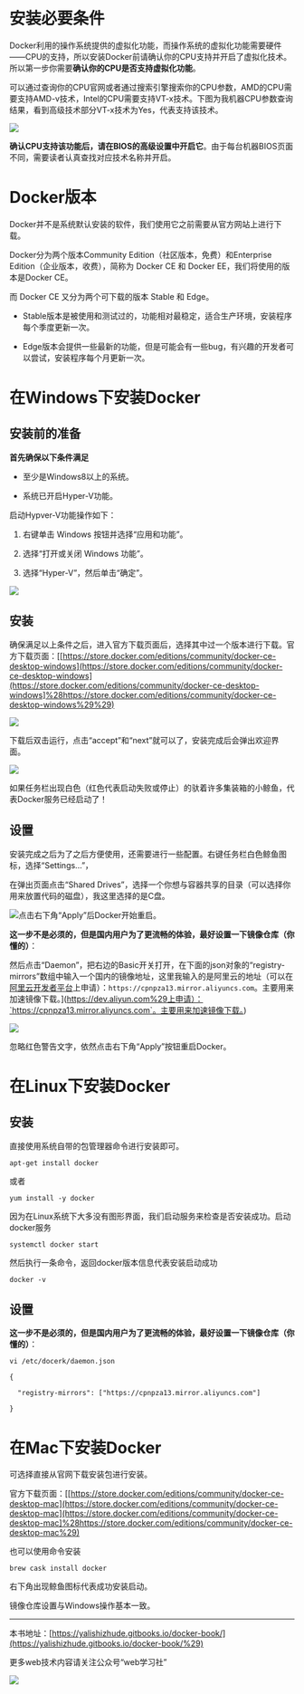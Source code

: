 # 安装必要条件

Docker利用的操作系统提供的虚拟化功能，而操作系统的虚拟化功能需要硬件——CPU的支持，所以安装Docker前请确认你的CPU支持并开启了虚拟化技术。所以第一步你需要**确认你的CPU是否支持虚拟化功能**。

可以通过查询你的CPU官网或者通过搜索引擎搜索你的CPU参数，AMD的CPU需要支持AMD-v技术，Intel的CPU需要支持VT-x技术。下图为我机器CPU参数查询结果，看到高级技术部分VT-x技术为Yes，代表支持该技术。

![](/assets/160a6bc083b66eab.jpg)

**确认CPU支持该功能后，请在BIOS的高级设置中开启它**。由于每台机器BIOS页面不同，需要读者认真查找对应技术名称并开启。

# Docker版本

Docker并不是系统默认安装的软件，我们使用它之前需要从官方网站上进行下载。

Docker分为两个版本Community Edition（社区版本，免费）和Enterprise Edition（企业版本，收费），简称为 Docker CE 和 Docker EE，我们将使用的版本是Docker CE。

而 Docker CE 又分为两个可下载的版本 Stable 和 Edge。

* Stable版本是被使用和测试过的，功能相对最稳定，适合生产环境，安装程序每个季度更新一次。

* Edge版本会提供一些最新的功能，但是可能会有一些bug，有兴趣的开发者可以尝试，安装程序每个月更新一次。

# 在Windows下安装Docker

## 安装前的准备

**首先确保以下条件满足**

* 至少是Windows8以上的系统。

* 系统已开启Hyper-V功能。

启动Hypver-V功能操作如下：

1. 右键单击 Windows 按钮并选择“应用和功能”。

2. 选择“打开或关闭 Windows 功能”。

3. 选择“Hyper-V”，然后单击“确定”。

![](/assets/160a6bfcab13f18a.jpg)

## 安装

确保满足以上条件之后，进入官方下载页面后，选择其中过一个版本进行下载。官方下载页面：[[https://store.docker.com/editions/community/docker-ce-desktop-windows](https://store.docker.com/editions/community/docker-ce-desktop-windows](https://store.docker.com/editions/community/docker-ce-desktop-windows]%28https://store.docker.com/editions/community/docker-ce-desktop-windows%29%29)

![](/assets/160a68f15f09bd98.jpg)

下载后双击运行，点击“accept”和“next”就可以了，安装完成后会弹出欢迎界面。

![](/assets/160a6b08c87564e8.jpg)

如果任务栏出现白色（红色代表启动失败或停止）的驮着许多集装箱的小鲸鱼，代表Docker服务已经启动了！

## 设置

安装完成之后为了之后方便使用，还需要进行一些配置。右键任务栏白色鲸鱼图标，选择“Settings...”，

在弹出页面点击“Shared Drives”，选择一个你想与容器共享的目录（可以选择你用来放置代码的磁盘），我这里选择的是C盘。

![](/assets/160a6db423039147.jpg)点击右下角“Apply”后Docker开始重启。

**这一步不是必须的，但是国内用户为了更流畅的体验，最好设置一下镜像仓库（你懂的）**：

然后点击“Daemon”，把右边的Basic开关打开，在下面的json对象的“registry-mirrors”数组中输入一个国内的镜像地址，这里我输入的是阿里云的地址（可以在[阿里云开发者平台]([https://dev.aliyun.com)上申请）：`https://cpnpza13.mirror.aliyuncs.com`。主要用来加速镜像下载。](https://dev.aliyun.com%29上申请）：`https://cpnpza13.mirror.aliyuncs.com`。主要用来加速镜像下载。)

![](/assets/160a6db52c128277.jpg)

忽略红色警告文字，依然点击右下角“Apply”按钮重启Docker。

# 在Linux下安装Docker

## 安装

直接使用系统自带的包管理器命令进行安装即可。

`apt-get install docker`

或者

`yum install -y docker`

因为在Linux系统下大多没有图形界面，我们启动服务来检查是否安装成功。启动docker服务

`systemctl docker start`

然后执行一条命令，返回docker版本信息代表安装启动成功

`docker -v`

## 设置

**这一步不是必须的，但是国内用户为了更流畅的体验，最好设置一下镜像仓库（你懂的）**：

`vi /etc/docerk/daemon.json`

```
{

  "registry-mirrors": ["https://cpnpza13.mirror.aliyuncs.com"]

}
```

# 在Mac下安装Docker

可选择直接从官网下载安装包进行安装。

官方下载页面：[[https://store.docker.com/editions/community/docker-ce-desktop-mac](https://store.docker.com/editions/community/docker-ce-desktop-mac](https://store.docker.com/editions/community/docker-ce-desktop-mac]%28https://store.docker.com/editions/community/docker-ce-desktop-mac%29)

也可以使用命令安装

`brew cask install docker`

右下角出现鲸鱼图标代表成功安装启动。

镜像仓库设置与Windows操作基本一致。

---

本书地址：[https://yalishizhude.gitbooks.io/docker-book/](https://yalishizhude.gitbooks.io/docker-book/%29)

更多web技术内容请关注公众号“web学习社”

![](/assets/webclub.jpg)